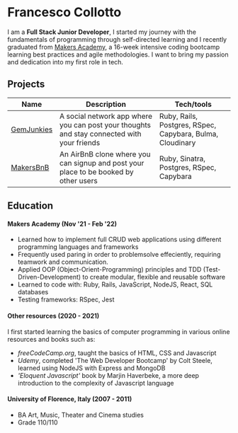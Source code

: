 # Francesco Collotto

I am a **Full Stack Junior Developer**, I started my journey with the fundamentals of programming through self-directed learning and I recently graduated from [Makers Academy](https://makers.tech/), a 16-week intensive coding bootcamp learning best practices and agile methodologies. I want to bring my passion and dedication into my first role in tech.

## Projects

| Name                         | Description       | Tech/tools        |
| ---------------------------- | ----------------- | ----------------- |
| [GemJunkies](https://github.com/FrancescoCollotto/acebook-ruby-junkies) | A social network app where you can post your thoughts and stay connected with your friends | Ruby, Rails, Postgres, RSpec, Capybara, Bulma, Cloudinary |
| [MakersBnB](https://github.com/FrancescoCollotto/makersbnb) | An AirBnB clone where you can signup and post your place to be booked by other users | Ruby, Sinatra, Postgres, RSpec, Capybara |

## Education

#### Makers Academy (Nov '21 - Feb '22)
- Learned how to implement full CRUD web applications using different programming languages and frameworks
- Frequently used paring in order to problemsolve effeciently, requiring teamwork and communication.
- Applied OOP (Object-Orient-Programming) principles and TDD (Test-Driven-Development) to create modular, flexible and reusable software
- Learned to code with: Ruby, Rails, JavaScript, NodeJS, React, SQL databases
- Testing frameworks: RSpec, Jest

#### Other resources (2020 - 2021)
I first started learning the basics of computer programming in various online resources and books such as:
- *freeCodeCamp.org*, taught the basics of HTML, CSS and Javascript
- *Udemy*, completed 'The Web Developer Bootcamp' by Colt Steele, learned using NodeJS with Express and MongoDB
- *'Eloquent Javascript'* book by Marjin Haverbeke, a more deep introduction to the complexity of Javascript language

#### University of Florence, Italy (2007 - 2011)

- BA Art, Music, Theater and Cinema studies
- Grade 110/110